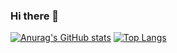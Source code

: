 ### Hi there 👋
[![Anurag's GitHub stats](https://github-readme-stats.vercel.app/api?username=degroot12&theme=dark&show_icons=true)](https://github.com/degroot12/github-readme-stats)
[![Top Langs](https://github-readme-stats.vercel.app/api/top-langs/?username=degroot12&layout=compact&theme=dark&show_icons=true)](https://github.com/degroot12/github-readme-stats)

<!--
**degroot12/degroot12** is a ✨ _special_ ✨ repository because its `README.md` (this file) appears on your GitHub profile.

Here are some ideas to get you started:

- 🔭 I’m currently working on ...
- 🌱 I’m currently learning ...
- 👯 I’m looking to collaborate on ...
- 🤔 I’m looking for help with ...
- 💬 Ask me about ...
- 📫 How to reach me: ...
- 😄 Pronouns: ...
- ⚡ Fun fact: ...
-->
